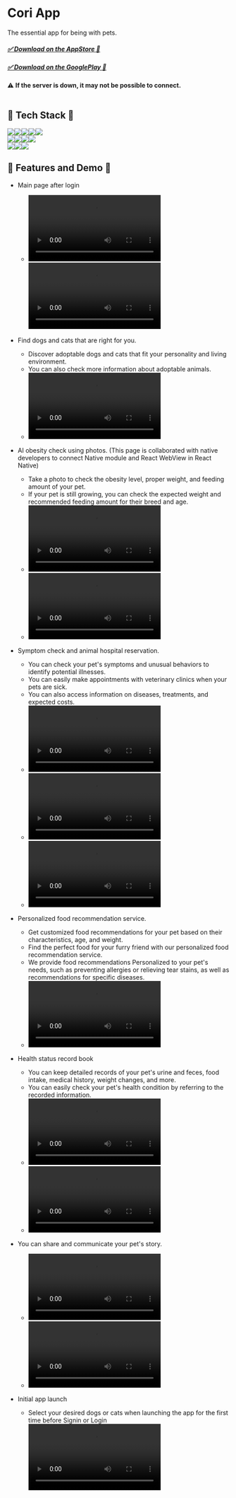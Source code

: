 # Cori App

The essential app for being with pets.

##### [✅ Download on the AppStore 🍎](https://apps.apple.com/kr/app/id1476796492)
##### [✅ Download on the GooglePlay 🤖](https://play.google.com/store/apps/details?id=kr.richplanet.app.cori&hl=ko)

⚠️ **If the server is down, it may not be possible to connect.**
<br/><br/>

## 🫧 Tech Stack 🫧

<img src="https://img.shields.io/badge/javascript-F7DF1E?style=for-the-badge&logo=javascript&logoColor=white"><img src="https://img.shields.io/badge/typescript-3178C6?style=for-the-badge&logo=typescript&logoColor=white"><img src="https://img.shields.io/badge/react native-61DAFB?style=for-the-badge&logo=react&logoColor=white"><img src="https://img.shields.io/badge/css-1572B6?style=for-the-badge&logo=css3&logoColor=white"><img src="https://img.shields.io/badge/HTML5-E34F26?style=for-the-badge&logo=HTML5&logoColor=white"><br/>
<img src="https://img.shields.io/badge/MobX-FF9955?style=for-the-badge&logo=mobx&logoColor=white"/><img src="https://img.shields.io/badge/axios-2A1659?style=for-the-badge&logo=axios&logoColor=white"><img src="https://img.shields.io/badge/firebase-FFCA28?style=for-the-badge&logo=firebase&logoColor=white"><img src="https://img.shields.io/badge/styled components-DB7093?style=for-the-badge&amp;logo=styled-components&amp;logoColor=white" />
<br/>
<img src="https://img.shields.io/badge/Story Book-FF4785?style=for-the-badge&logo=storybook&logoColor=white"/><img src="https://img.shields.io/badge/Formik-1F4DC0?style=for-the-badge&logo=formik&logoColor=white"/><img src="https://img.shields.io/badge/Google AdMob-EA4335?style=for-the-badge&logo=googleadmob&logoColor=white"/>

## 🫧 Features and Demo 🫧
- Main page after login
  - <video src="https://user-images.githubusercontent.com/118039042/224653836-6b50954e-412f-43bf-b74b-ba6b88308f70.mov"></video><video src="https://user-images.githubusercontent.com/118039042/224653935-b6b110ae-f32d-4e9f-bab1-6771540d2af8.mov"></video>
  

- Find dogs and cats that are right for you.
  - Discover adoptable dogs and cats that fit your personality and living environment.
  - You can also check more information about adoptable animals.
  -  <video src="https://user-images.githubusercontent.com/118039042/224655261-79579446-5b5c-43bf-b423-42f12b562ebf.mov"></video>

- AI obesity check using photos. (This page is collaborated with native developers to connect Native module and React WebView in React Native)
  - Take a photo to check the obesity level, proper weight, and feeding amount of your pet.
  - If your pet is still growing, you can check the expected weight and recommended feeding amount for their breed and age.
  -  <video src="https://user-images.githubusercontent.com/118039042/224657146-4bd7ad2c-86a2-4b5e-a2fe-3eefb4ea4911.mov"></video>
  -  <video src="https://user-images.githubusercontent.com/118039042/224657158-a0916529-9723-41f2-8562-c5202d7dfc55.mov"></video>
  
- Symptom check and animal hospital reservation.
  - You can check your pet's symptoms and unusual behaviors to identify potential illnesses.
  - You can easily make appointments with veterinary clinics when your pets are sick.
  - You can also access information on diseases, treatments, and expected costs.
  -  <video src="https://user-images.githubusercontent.com/118039042/224658210-3b6c0697-9fea-46eb-aaf8-8ade53f4faf9.mov"></video>
  -  <video src="https://user-images.githubusercontent.com/118039042/224659457-eebefdb5-a605-43e1-a221-6c887968743f.mov"></video>
  -  <video src="https://user-images.githubusercontent.com/118039042/224659494-a44f161f-e0ba-4a25-97f0-eef1900b9e1f.mov"></video>
  
- Personalized food recommendation service.
  - Get customized food recommendations for your pet based on their characteristics, age, and weight.
  - Find the perfect food for your furry friend with our personalized food recommendation service.
  - We provide food recommendations Personalized to your pet's needs, such as preventing allergies or relieving tear stains, as well as recommendations for specific diseases.
  -  <video src="https://user-images.githubusercontent.com/118039042/224658225-2f5a48c4-4379-4ba0-9410-fdc58a6171b6.mov"></video>
  
- Health status record book
  - You can keep detailed records of your pet's urine and feces, food intake, medical history, weight changes, and more.
  - You can easily check your pet's health condition by referring to the recorded information.
  -  <video src=""></video>
  -  <video src=""></video>
  
- You can share and communicate your pet's story.
  -  <video src=""></video>
  -  <video src=""></video> 

- Initial app launch
  - Select your desired dogs or cats when launching the app for the first time before Signin or Login
  <video src="https://user-images.githubusercontent.com/118039042/224651720-b4003465-aaa2-494e-8b48-39b02a59d592.mov"></video>
  




